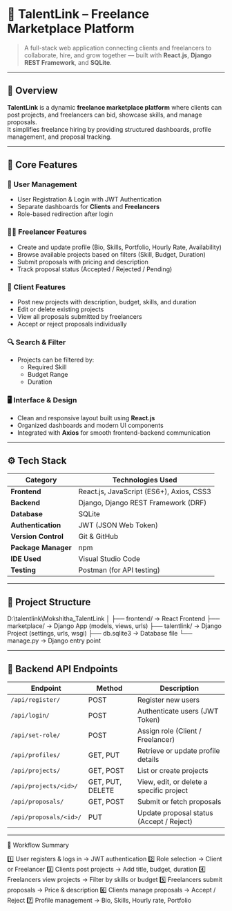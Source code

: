 # 🌟 TalentLink – Freelance Marketplace Platform

> A full-stack web application connecting clients and freelancers to collaborate, hire, and grow together — built with **React.js**, **Django REST Framework**, and **SQLite**.

---

## 🧭 Overview

**TalentLink** is a dynamic **freelance marketplace platform** where clients can post projects, and freelancers can bid, showcase skills, and manage proposals.  
It simplifies freelance hiring by providing structured dashboards, profile management, and proposal tracking.

---

## 🧠 Core Features

### 👥 User Management
- User Registration & Login with JWT Authentication  
- Separate dashboards for **Clients** and **Freelancers**  
- Role-based redirection after login  

### 🧑‍💻 Freelancer Features
- Create and update profile (Bio, Skills, Portfolio, Hourly Rate, Availability)
- Browse available projects based on filters (Skill, Budget, Duration)
- Submit proposals with pricing and description
- Track proposal status (Accepted / Rejected / Pending)

### 💼 Client Features
- Post new projects with description, budget, skills, and duration
- Edit or delete existing projects
- View all proposals submitted by freelancers
- Accept or reject proposals individually

### 🔍 Search & Filter
- Projects can be filtered by:
  - Required Skill
  - Budget Range
  - Duration

### 🖥️ Interface & Design
- Clean and responsive layout built using **React.js**  
- Organized dashboards and modern UI components  
- Integrated with **Axios** for smooth frontend-backend communication  

---

## ⚙️ Tech Stack

| Category | Technologies Used |
|-----------|------------------|
| **Frontend** | React.js, JavaScript (ES6+), Axios, CSS3 |
| **Backend** | Django, Django REST Framework (DRF) |
| **Database** | SQLite |
| **Authentication** | JWT (JSON Web Token) |
| **Version Control** | Git & GitHub |
| **Package Manager** | npm |
| **IDE Used** | Visual Studio Code |
| **Testing** | Postman (for API testing) |

---

## 🧩 Project Structure

D:\talentlink\Mokshitha_TalentLink
│
├── frontend/          → React Frontend
├── marketplace/       → Django App (models, views, urls)
├── talentlink/        → Django Project (settings, urls, wsgi)
├── db.sqlite3         → Database file
└── manage.py          → Django entry point




---

## 🔗 Backend API Endpoints

| Endpoint | Method | Description |
|-----------|--------|-------------|
| `/api/register/` | POST | Register new users |
| `/api/login/` | POST | Authenticate users (JWT Token) |
| `/api/set-role/` | POST | Assign role (Client / Freelancer) |
| `/api/profiles/` | GET, PUT | Retrieve or update profile details |
| `/api/projects/` | GET, POST | List or create projects |
| `/api/projects/<id>/` | GET, PUT, DELETE | View, edit, or delete a specific project |
| `/api/proposals/` | GET, POST | Submit or fetch proposals |
| `/api/proposals/<id>/` | PUT | Update proposal status (Accept / Reject) |

---

🚀 Workflow Summary

1️⃣ User registers & logs in → JWT authentication
2️⃣ Role selection → Client or Freelancer
3️⃣ Clients post projects → Add title, budget, duration
4️⃣ Freelancers view projects → Filter by skills or budget
5️⃣ Freelancers submit proposals → Price & description
6️⃣ Clients manage proposals → Accept / Reject
7️⃣ Profile management → Bio, Skills, Hourly rate, Portfolio
